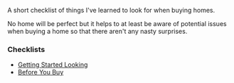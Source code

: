 A short checklist of things I've learned to look for when buying homes. 


No home will be perfect but it helps to at least be aware of potential issues when buying a home so that there aren't any nasty surprises.
### Checklists
- [Getting Started Looking](./StartLookingChecklist.md)
- [Before You Buy](./BuyingChecklist.md)
